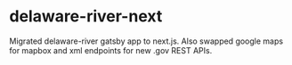 # delaware-river-next
Migrated delaware-river gatsby app to next.js. Also swapped google maps for mapbox and xml endpoints for new .gov REST APIs.
